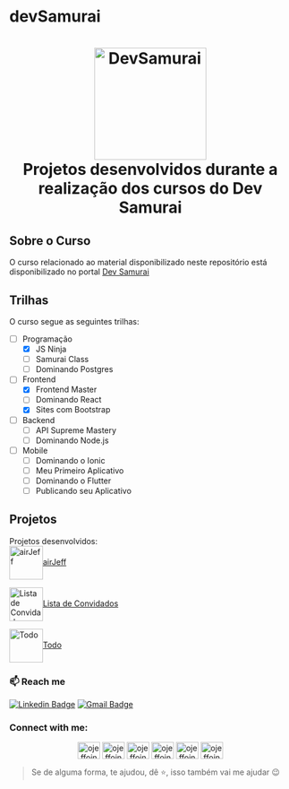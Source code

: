 # devSamurai
<h1 align="center">
    <img alt="DevSamurai" src="https://cursos.devsamurai.com.br/assets/shared/logo-blank-dbb2e723b562d42311c93ab3217a154e0da5dc30969b9714ffab350888f374bd.png" width="200px" /><br />
    Projetos desenvolvidos durante a realização dos cursos do Dev Samurai
</h1>

## Sobre o Curso
O curso relacionado ao material disponibilizado neste repositório está disponibilizado no portal [Dev Samurai](https://class.devsamurai.com.br) 

## Trilhas
O curso segue as seguintes trilhas:
- [ ] Programação
  - [x] JS Ninja
  - [ ] Samurai Class
  - [ ] Dominando Postgres
- [ ] Frontend
  - [x] Frontend Master
  - [ ] Dominando React
  - [x] Sites com Bootstrap
- [ ] Backend
  - [ ] API Supreme Mastery
  - [ ] Dominando Node.js
- [ ] Mobile
  - [ ] Dominando o Ionic
  - [ ] Meu Primeiro Aplicativo
  - [ ] Dominando o Flutter
  - [ ] Publicando seu Aplicativo

## Projetos
Projetos desenvolvidos: <br />
<a href="https://github.com/ojeffpinheiro01/devSamurai/tree/main/frontend/bootstrap/airJeff" target="blank"><img align="center" src="https://www.iconpacks.net/icons/2/free-hotel-icon-1880-thumb.png" alt="airJeff" height="60" width="60" />airJeff</a>

<a href="https://github.com/ojeffpinheiro01/devSamurai/tree/main/programacao/JS/projeto" target="blank"><img align="center" src="https://images.vexels.com/media/users/3/151869/isolated/preview/767ca771755f4675d4063c03e17c8595-medical-checklist-icon-by-vexels.png" alt="Lista de Convidados" height="60" width="60" />Lista de Convidados</a>

<a href="https://github.com/ojeffpinheiro01/devSamurai/tree/main/frontend/react/todo" target="blank"><img align="center" src="https://cdn3.iconfinder.com/data/icons/round-icons-vol-1-2/120/checklist-512.png" alt="Todo" height="60" width="60" />Todo</a>


### :mailbox: Reach me	
[![Linkedin Badge](https://img.shields.io/badge/-JefersonPinheiro-blue?style=flat-square&logo=Linkedin&logoColor=white&link=https://https://www.linkedin.com/in/jeferson-pinheiro/)](https://www.linkedin.com/in/jeferson-pinheiro/)
[![Gmail Badge](https://img.shields.io/badge/-jefersonpinheirodesouza@gmail.com-c14438?style=flat-square&logo=Gmail&logoColor=white&link=mailto:jefersonpinheirodesouza@gmail.com)](mailto:jefersonpinheirodesouza@gmail.com)

<h3 align="left">Connect with me:</h3>
<p align="center">
<a href="https://dev.to/ojeffoinheiro" target="blank"><img align="center" src="https://cdn.jsdelivr.net/npm/simple-icons@3.0.1/icons/dev-dot-to.svg" alt="ojeffoinheiro" height="30" width="40" /></a>
<a href="https://codepen.io/ojeffoinheiro" target="blank"><img align="center" src="https://cdn.jsdelivr.net/npm/simple-icons@3.0.1/icons/codepen.svg" alt="ojeffoinheiro" height="30" width="40" /></a>
<a href="https://linkedin.com/in/jeferson-pinheiro" target="blank"><img align="center" src="https://cdn.jsdelivr.net/npm/simple-icons@3.0.1/icons/linkedin.svg" alt="ojeffoinheiro" height="30" width="40" /></a>
<a href="https://stackoverflow.com/ojeffpinheiro" target="blank"><img align="center" src="https://cdn.jsdelivr.net/npm/simple-icons@3.0.1/icons/stackoverflow.svg" alt="ojeffoinheiro" height="30" width="40" /></a>
<a href="https://codesandbox.io/u/ojeffoinheiro" target="blank"><img align="center" src="https://cdn.jsdelivr.net/npm/simple-icons@3.0.1/icons/codesandbox.svg" alt="ojeffoinheiro" height="30" width="40" /></a>
<a href="https://app.rocketseat.com.br/me/jeferson-pinheiro-de-souza-1580117763" target="blank"><img align="center" src="https://image.flaticon.com/icons/svg/1356/1356604.svg" alt="ojeffoinheiro" height="30" width="40" /></a>
</p>

>Se de alguma forma, te ajudou, dê ⭐, isso também vai me ajudar 😉
